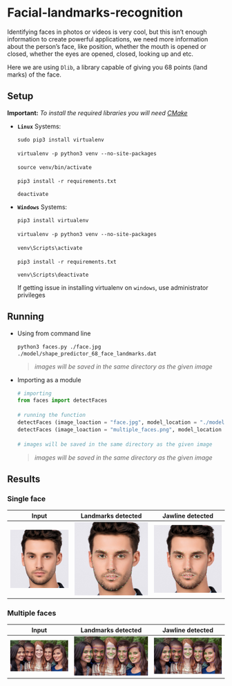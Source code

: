 # Facial-landmarks-recognition
Identifying faces in photos or videos is very cool, but this isn’t enough information to create powerful applications, we need more information about the person’s face, like position, whether the mouth is opened or closed, whether the eyes are opened, closed, looking up and etc.

Here we are using  `Dlib`, a library capable of giving you 68 points (land marks) of the face.

## Setup

**Important:** *To install the required libraries you will need [CMake](https://cmake.org/)*

* **`Linux`** Systems:

    ```shell
    sudo pip3 install virtualenv

    virtualenv -p python3 venv --no-site-packages

    source venv/bin/activate

    pip3 install -r requirements.txt
    ```

    ```shell
    deactivate
    ```

* **`Windows`** Systems:

    ```shell
    pip3 install virtualenv

    virtualenv -p python3 venv --no-site-packages

    venv\Scripts\activate

    pip3 install -r requirements.txt
    ```

    ```shell
    venv\Scripts\deactivate
    ```

    If getting issue in installing virtualenv on `windows`, use administrator privileges

## Running

* Using from command line

    ```shell
    python3 faces.py ./face.jpg ./model/shape_predictor_68_face_landmarks.dat
    ```

    >*images will be saved in the same directory as the given image*

* Importing as a module

    ```Python
    # importing
    from faces import detectFaces

    # running the function
    detectFaces (image_loaction = "face.jpg", model_location = "./model/shape_predictor_68_face_landmarks.dat")
    detectFaces (image_loaction = "multiple_faces.png", model_location = "./model/shape_predictor_68_face_landmarks.dat")

    # images will be saved in the same directory as the given image
    ```

    >*images will be saved in the same directory as the given image*

## Results

### Single face

Input            |  Landmarks detected            |  Jawline detected
:-------------------------:|:-------------------------:|:-------------------------:
![](face.jpg)  |  ![](detected_face.jpg)  |  ![](jawline_detected_face.jpg)

### Multiple faces

Input            |  Landmarks detected            |  Jawline detected
:-------------------------:|:-------------------------:|:-------------------------:
![](multiple_faces.png)  |  ![](detected_multiple_faces.png)  |  ![](jawline_detected_multiple_faces.png)
